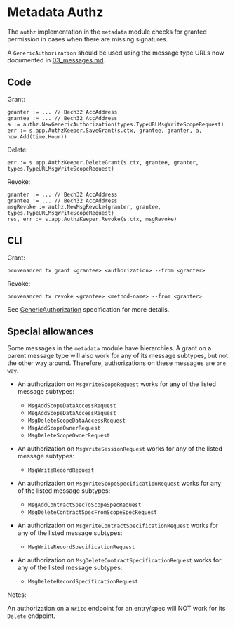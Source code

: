 # Metadata Authz

The `authz` implementation in the `metadata` module checks for granted permission in cases when there are missing signatures.

A `GenericAuthorization` should be used using the message type URLs now documented in [03_messages.md](03_messages.md).

## Code

Grant:
```aspectj
granter := ... // Bech32 AccAddress
grantee := ... // Bech32 AccAddress
a := authz.NewGenericAuthorization(types.TypeURLMsgWriteScopeRequest)
err := s.app.AuthzKeeper.SaveGrant(s.ctx, grantee, granter, a, now.Add(time.Hour))
```

Delete:
```aspectj
err := s.app.AuthzKeeper.DeleteGrant(s.ctx, grantee, granter, types.TypeURLMsgWriteScopeRequest)
```
Revoke:
```aspectj
granter := ... // Bech32 AccAddress
grantee := ... // Bech32 AccAddress
msgRevoke := authz.NewMsgRevoke(granter, grantee, types.TypeURLMsgWriteScopeRequest)
res, err := s.app.AuthzKeeper.Revoke(s.ctx, msgRevoke)
```

## CLI

Grant:
```aspectj
provenanced tx grant <grantee> <authorization> --from <granter>
```

Revoke:
```aspectj
provenanced tx revoke <grantee> <method-name> --from <granter>
```


See [GenericAuthorization](https://docs.cosmos.network/master/architecture/adr-030-authz-module.html#genericauthorization) specification for more details.

## Special allowances

Some messages in the `metadata` module have hierarchies. A grant on a parent message type will also work for any of 
its message subtypes, but not the other way around. Therefore, authorizations on these messages are `one way`. 

- An authorization on `MsgWriteScopeRequest` works for any of the listed message subtypes:
  - `MsgAddScopeDataAccessRequest`
  - `MsgAddScopeDataAccessRequest`
  - `MsgDeleteScopeDataAccessRequest` 
  - `MsgAddScopeOwnerRequest`
  - `MsgDeleteScopeOwnerRequest`

- An authorization on `MsgWriteSessionRequest` works for any of the listed message subtypes:
    - `MsgWriteRecordRequest`

- An authorization on `MsgWriteScopeSpecificationRequest` works for any of the listed message subtypes:
    - `MsgAddContractSpecToScopeSpecRequest`
    - `MsgDeleteContractSpecFromScopeSpecRequest`

- An authorization on `MsgWriteContractSpecificationRequest` works for any of the listed message subtypes:
    - `MsgWriteRecordSpecificationRequest`

- An authorization on `MsgDeleteContractSpecificationRequest` works for any of the listed message subtypes:
    - `MsgDeleteRecordSpecificationRequest`
    

Notes: 

An authorization on a `Write` endpoint for an entry/spec will NOT work for its `Delete` endpoint. 
